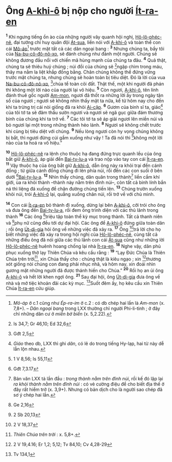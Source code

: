 # Ông [A-khi-ô]() bị nộp cho người [Ít-ra-en]()
<sup><b>1</b></sup> Khi ngưng tiếng ồn ào của những người vây quanh hội nghị, [Hô-lô-phéc-nê](), đại tướng chỉ huy quân đội [Át-sua](), liền nói với [A-khi-ô]() và toàn thể con cái [Mô-áp]()[^1] trước mặt tất cả các dân ngoại bang : <sup><b>3</b></sup> Nhưng chúng ta, bầy tôi của [Na-bu-cô-đô-nô-xo](), sẽ đánh chúng như đánh một người. Chúng sẽ không đương đầu nổi với chiến mã hùng mạnh của chúng ta đâu. <sup><b>4</b></sup> Quả thật, chúng ta sẽ thiêu huỷ chúng ; núi đồi của chúng sẽ [^3*]ngập chìm trong máu, thây ma nằm la liệt khắp đồng bằng. Chân chúng không thể đứng vững trước mặt chúng ta, nhưng chúng sẽ hoàn toàn bị tiêu diệt. Đó là lời của vua [Na-bu-cô-đô-nô-xo](), [^4*]chúa tể toàn cõi đất. Thật thế, một khi người đã phán thì không một lời nào của người lại vô hiệu. <sup><b>5</b></sup> Còn ngươi, [A-khi-ô](), tên lính đánh thuê gốc người [Am-mon](), ngươi đã thốt ra những lời ấy trong ngày tận số của ngươi ; ngươi sẽ không nhìn thấy mặt ta nữa, kể từ hôm nay cho đến khi ta trừng trị cái nòi giống đã ra khỏi [Ai-cập](). <sup><b>6</b></sup> Gươm của binh sĩ ta, giáo[^4] của tôi tớ ta sẽ đâm thấu sườn ngươi và ngươi sẽ ngã gục giữa đám thương binh của chúng khi ta trở về. <sup><b>7</b></sup> Các tôi tớ ta sẽ áp giải ngươi lên miền núi và bỏ ngươi lại một trong những thành hẻo lánh. <sup><b>8</b></sup> Ngươi sẽ không chết trước khi cùng bị tiêu diệt với chúng. <sup><b>9</b></sup> Nếu lòng ngươi còn hy vọng chúng không bị bắt, thì ngươi đừng cúi gầm xuống như vậy ! Ta đã nói thì [^5*]không một lời nào của ta hoá ra vô hiệu.”

<sup><b>10</b></sup> [Hô-lô-phéc-nê]() ra lệnh cho thuộc hạ đang đứng trực quanh lều của ông bắt giữ [A-khi-ô](), áp giải đến [Bai-ty-lu-a]() và trao nộp vào tay con cái [Ít-ra-en](). <sup><b>11</b></sup> Vậy thuộc hạ của ông bắt giữ [A-khi-ô](), dẫn ông này ra khỏi trại đến cánh đồng ; từ giữa cánh đồng chúng đi lên phía núi, rồi đến các con suối ở bên dưới [^6*][Bai-ty-lu-a](). <sup><b>12</b></sup> Nhìn thấy chúng, dân quân trong thành[^5] liền cầm khí giới, ùa ra khỏi thành –thành này nằm trên đỉnh núi–, còn tất cả binh lính bắn ná thì liệng đá xuống để chặn đường chúng tiến lên. <sup><b>13</b></sup> Chúng trườn xuống khỏi núi, trói [A-khi-ô]() lại, quẳng xuống chân núi, rồi trở về với chủ mình.

<sup><b>14</b></sup> Con cái [Ít-ra-en]() bỏ thành đi xuống, dừng lại bên [A-khi-ô](), cởi trói cho ông và đưa ông đến [Bai-ty-lu-a](), rồi đem ông trình diện với các thủ lãnh trong thành <sup><b>16</b></sup> Các ông [^7*]triệu tập toàn thể kỳ mục trong thành. Tất cả thanh niên và [^8*]phụ nữ cũng đều tới dự đại hội. Các ông để [A-khi-ô]() đứng giữa toàn dân ; rồi ông [Út-di-gia]() hỏi ông về những việc đã xảy ra. <sup><b>17</b></sup> Ông [^9*]trả lời cho họ biết những việc đã xảy ra trong hội nghị của [Hô-lô-phéc-nê](), cùng tất cả những điều ông đã nói giữa các thủ lãnh con cái [Át-sua]() cũng như những lời [Hô-lô-phéc-nê]() huênh hoang chống lại nhà [Ít-ra-en](). <sup><b>18</b></sup> Nghe vậy, dân phủ phục xuống thờ lạy Thiên Chúa và kêu cầu rằng : <sup><b>19</b></sup> “Lạy Đức Chúa là Thiên Chúa trên trời[^7], xin Chúa thấy cho : chúng thật là kiêu ngạo ; xin [^10*]thương xót giống nòi chúng con đang phải nhục nhã, và hôm nay, xin đoái nhìn gương mặt những người đã được thánh hiến cho Chúa.” <sup><b>20</b></sup> Rồi họ an ủi ông [A-khi-ô]() và hết lời khen ngợi ông. <sup><b>21</b></sup> Sau đại hội, ông [Út-di-gia]() đưa ông về nhà và mở tiệc khoản đãi các kỳ mục. [^11*]Suốt đêm ấy, họ kêu cầu xin Thiên Chúa [Ít-ra-en]() cứu giúp.

[^1]: *Mô-áp* ở c.1 cũng như *Ép-ra-im* ở c.2 : có db chép hai lần là *Am-mon* (x. 7,8+). – *Dân ngoại bang* trong LXX thường chỉ người Phi-li-tinh ; ở đây chỉ những dân cư ở *miền bờ biển* (x. 5,2.22).
[^4]: *Giáo* theo db, LXX thì ghi *dân*, có lẽ do trong tiếng Hy-lạp, hai từ này dễ lẫn lộn nhau.
[^5]: Bản văn LXX tả lần đầu : *trong thành nằm trên đỉnh núi*, rồi kế đó lặp lại *ra khỏi thành nằm trên đỉnh núi* : có vẻ cường điệu để cho biết địa thế ở đây rất hiểm trở (x. 3,9+). Nhưng có bản dịch cho là người sao chép đã sơ ý chép hai lần.
[^7]: *Thiên Chúa trên trời* : x. 5,8+.
[^3*]: Is 34,7; Gr 46,10; Ed 32,6
[^4*]: Gđt 2,5
[^5*]: 1 V 8,56; Is 55,11
[^6*]: Gđt 7,3.17
[^7*]: Ge 2,16
[^8*]: 2 Sb 20,13
[^9*]: 2 V 18,37
[^10*]: 2 V 19,4.16; Er 1,2; 5,12; Tv 84,10; Cv 4,28-29
[^11*]: Tv 134,1